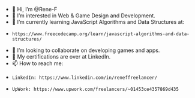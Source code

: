 - 👋 Hi, I’m @Rene-F
- 👀 I’m interested in Web & Game Design and Development.
- 🌱 I’m currently learning JavaScript Algorithms and Data Structures at:
-     https://www.freecodecamp.org/learn/javascript-algorithms-and-data-structures/
- 💞️ I’m looking to collaborate on developing games and apps.
- 📑 My certifications are over at LinkedIn.
- 📫 How to reach me:
-     LinkedIn: https://www.linkedin.com/in/reneffreelancer/
-     UpWork: https://www.upwork.com/freelancers/~01453ce4357869d435

<!---
Rene-F/Rene-F is a ✨ special ✨ repository because its `README.md` (this file) appears on your GitHub profile.
You can click the Preview link to take a look at your changes.
--->
